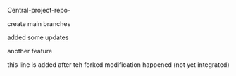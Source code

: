 Central-project-repo-

create main branches

added some updates

another feature


this line is added after teh forked modification happened (not yet integrated)